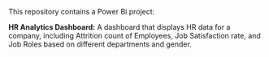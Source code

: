 This repository contains a Power Bi project:

**HR Analytics Dashboard:** A dashboard that displays HR data for a company, including Attrition count of Employees, Job Satisfaction rate, and Job Roles based on different departments and gender.

